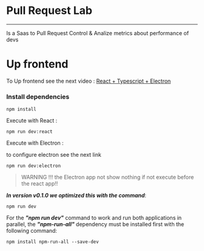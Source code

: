 # Pull Request Lab

---
Is a Saas to Pull Request Control & Analize metrics about performance of devs 

# Up frontend

To Up frontend see the next video : [React + Typescript + Electron ](https://www.youtube.com/watch?v=fP-371MN0Ck&t=1380s&ab_channel=freeCodeCamp.org)

### Install dependencies 

```
npm install

```
Execute with React : 

```
npm run dev:react

```
Execute with Electron : 

to configure electron see the next link 
```
npm run dev:electron

```
> WARNING !!! the Electron app not show nothing if not execute before the react app!!

***In version v0.1.0 we optimized this with the command***:

```
npm run dev

```
For the ***"npm run dev"*** command to work and run both applications in parallel, the ***"npm-run-all"*** dependency must be installed first with the following command:

```
npm install npm-run-all --save-dev

```


